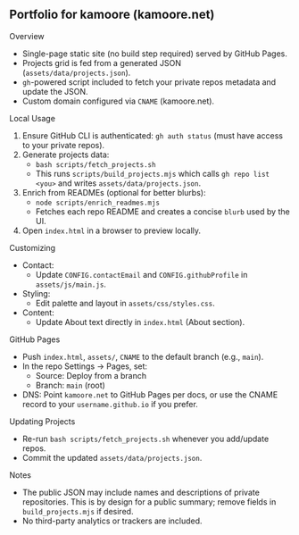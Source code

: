 ## Portfolio for kamoore (kamoore.net)

Overview
- Single-page static site (no build step required) served by GitHub Pages.
- Projects grid is fed from a generated JSON (`assets/data/projects.json`).
- `gh`-powered script included to fetch your private repos metadata and update the JSON.
- Custom domain configured via `CNAME` (kamoore.net).

Local Usage
1) Ensure GitHub CLI is authenticated: `gh auth status` (must have access to your private repos).
2) Generate projects data:
   - `bash scripts/fetch_projects.sh`
   - This runs `scripts/build_projects.mjs` which calls `gh repo list <you>` and writes `assets/data/projects.json`.
3) Enrich from READMEs (optional for better blurbs):
   - `node scripts/enrich_readmes.mjs`
   - Fetches each repo README and creates a concise `blurb` used by the UI.
3) Open `index.html` in a browser to preview locally.

Customizing
- Contact:
  - Update `CONFIG.contactEmail` and `CONFIG.githubProfile` in `assets/js/main.js`.
- Styling:
  - Edit palette and layout in `assets/css/styles.css`.
- Content:
  - Update About text directly in `index.html` (About section).

GitHub Pages
- Push `index.html`, `assets/`, `CNAME` to the default branch (e.g., `main`).
- In the repo Settings → Pages, set:
  - Source: Deploy from a branch
  - Branch: `main` (root)
- DNS: Point `kamoore.net` to GitHub Pages per docs, or use the CNAME record to your `username.github.io` if you prefer.

Updating Projects
- Re-run `bash scripts/fetch_projects.sh` whenever you add/update repos.
- Commit the updated `assets/data/projects.json`.

Notes
- The public JSON may include names and descriptions of private repositories. This is by design for a public summary; remove fields in `build_projects.mjs` if desired.
- No third-party analytics or trackers are included.
